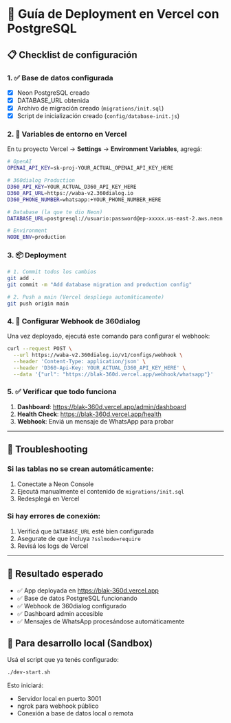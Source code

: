 # 🚀 Guía de Deployment en Vercel con PostgreSQL

## 📋 Checklist de configuración

### 1. ✅ Base de datos configurada
- [x] Neon PostgreSQL creado
- [x] DATABASE_URL obtenida
- [x] Archivo de migración creado (`migrations/init.sql`)
- [x] Script de inicialización creado (`config/database-init.js`)

### 2. 🔧 Variables de entorno en Vercel

En tu proyecto Vercel → **Settings** → **Environment Variables**, agregá:

```bash
# OpenAI
OPENAI_API_KEY=sk-proj-YOUR_ACTUAL_OPENAI_API_KEY_HERE

# 360dialog Production
D360_API_KEY=YOUR_ACTUAL_D360_API_KEY_HERE
D360_API_URL=https://waba-v2.360dialog.io
D360_PHONE_NUMBER=whatsapp:+YOUR_PHONE_NUMBER_HERE

# Database (la que te dio Neon)
DATABASE_URL=postgresql://usuario:password@ep-xxxxx.us-east-2.aws.neon.tech/dbname?sslmode=require

# Environment
NODE_ENV=production
```

### 3. 📦 Deployment

```bash
# 1. Commit todos los cambios
git add .
git commit -m "Add database migration and production config"

# 2. Push a main (Vercel despliega automáticamente)
git push origin main
```

### 4. 🔗 Configurar Webhook de 360dialog

Una vez deployado, ejecutá este comando para configurar el webhook:

```bash
curl --request POST \
  --url https://waba-v2.360dialog.io/v1/configs/webhook \
  --header 'Content-Type: application/json' \
  --header 'D360-Api-Key: YOUR_ACTUAL_D360_API_KEY_HERE' \
  --data '{"url": "https://blak-360d.vercel.app/webhook/whatsapp"}'
```

### 5. ✅ Verificar que todo funciona

1. **Dashboard**: https://blak-360d.vercel.app/admin/dashboard
2. **Health Check**: https://blak-360d.vercel.app/health
3. **Webhook**: Enviá un mensaje de WhatsApp para probar

---

## 🐛 Troubleshooting

### Si las tablas no se crean automáticamente:

1. Conectate a Neon Console
2. Ejecutá manualmente el contenido de `migrations/init.sql`
3. Redesplegá en Vercel

### Si hay errores de conexión:

1. Verificá que `DATABASE_URL` esté bien configurada
2. Asegurate de que incluya `?sslmode=require`
3. Revisá los logs de Vercel

---

## 🎯 Resultado esperado

- ✅ App deployada en https://blak-360d.vercel.app
- ✅ Base de datos PostgreSQL funcionando
- ✅ Webhook de 360dialog configurado
- ✅ Dashboard admin accesible
- ✅ Mensajes de WhatsApp procesándose automáticamente

## 🔄 Para desarrollo local (Sandbox)

Usá el script que ya tenés configurado:

```bash
./dev-start.sh
```

Esto iniciará:
- Servidor local en puerto 3001
- ngrok para webhook público
- Conexión a base de datos local o remota
